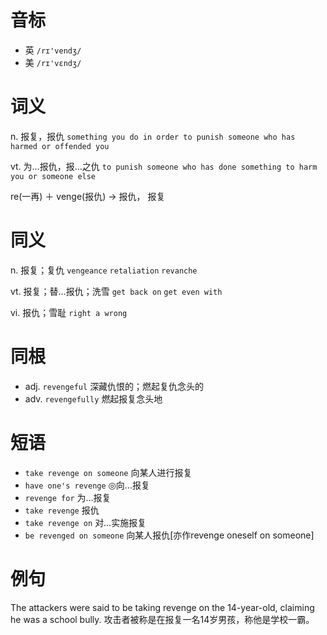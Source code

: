 # 音标

- 英 `/rɪ'vendʒ/`
- 美 `/rɪ'vɛndʒ/`

# 词义

n. 报复，报仇
`something you do in order to punish someone who has harmed or offended you`

vt. 为…报仇，报…之仇
`to punish someone who has done something to harm you or someone else`



re(一再) ＋ venge(报仇) → 报仇， 报复

# 同义

n. 报复；复仇
`vengeance` `retaliation` `revanche`

vt. 报复；替…报仇；洗雪
`get back on` `get even with`

vi. 报仇；雪耻
`right a wrong`

# 同根

- adj. `revengeful` 深藏仇恨的；燃起复仇念头的
- adv. `revengefully` 燃起报复念头地

# 短语

- `take revenge on someone` 向某人进行报复
- `have one's revenge` ◎向…报复
- `revenge for` 为…报复
- `take revenge` 报仇
- `take revenge on` 对…实施报复
- `be revenged on someone` 向某人报仇[亦作revenge oneself on someone]

# 例句

The attackers were said to be taking revenge on the 14-year-old, claiming he was a school bully.
攻击者被称是在报复一名14岁男孩，称他是学校一霸。


